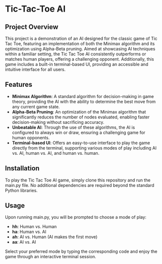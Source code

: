 # Tic-Tac-Toe AI

## Project Overview
This project is a demonstration of an AI designed for the classic game of Tic Tac Toe, featuring an implementation of both the Minimax algorithm and its optimization using Alpha-Beta pruning. Aimed at showcasing AI techniques within a familiar setting, the Tic Tac Toe AI consistently outperforms or matches human players, offering a challenging opponent. Additionally, this game includes a built-in terminal-based UI, providing an accessible and intuitive interface for all users.

## Features
- **Minimax Algorithm**: A standard algorithm for decision-making in game theory, providing the AI with the ability to determine the best move from any current game state.
- **Alpha-Beta Pruning**: An optimization of the Minimax algorithm that significantly reduces the number of nodes evaluated, enabling faster decision-making without sacrificing accuracy.
- **Unbeatable AI**: Through the use of these algorithms, the AI is configured to always win or draw, ensuring a challenging game for human opponents.
- **Terminal-based UI**: Offers an easy-to-use interface to play the game directly from the terminal, supporting various modes of play including AI vs. AI, human vs. AI, and human vs. human.

## Installation
To play the Tic Tac Toe AI game, simply clone this repository and run the main.py file. No additional dependencies are required beyond the standard Python libraries.

## Usage
Upon running main.py, you will be prompted to choose a mode of play:

- **hh**: Human vs. Human
- **ha**: Human vs. AI
- **ah**: AI vs. Human (AI makes the first move)
- **aa**: AI vs. AI

Select your preferred mode by typing the corresponding code and enjoy the game through an interactive terminal session.
